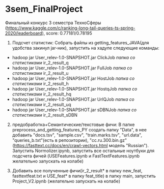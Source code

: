 # 3sem_FinalProject
Финальный конкурс 3 семестра ТехноСферы (https://www.kaggle.com/c/ranking-long-tail-queries-ts-spring-2020/leaderboard), score: 0.77181/0.78195

1. Подсчет статистик:
Собрать файлы из getting_features_JAVA(для удобства закинул jar-ник), запустить на хадупе следующие команды:
- hadoop jar User_relev-1.0-SNAPSHOT.jar ClickJob *папка со статистиками* ir_2_result_q
- hadoop jar User_relev-1.0-SNAPSHOT.jar FullJob *папка со статистиками* ir_2_result_u
- hadoop jar User_relev-1.0-SNAPSHOT.jar HostJob *папка со статистиками* ir_2_result_h
- hadoop jar User_relev-1.0-SNAPSHOT.jar HostqJob *папка со статистиками* ir_2_result_hq
- hadoop jar User_relev-1.0-SNAPSHOT.jar UrlQJob *папка со статистиками* ir_2_result_uq
- hadoop jar User_relev-1.0-SNAPSHOT.jar sDBNJob *папка со статистиками* ir_2_result_sDBN

2. предобработка+Семантические/текстовые фичи:
В папке preprocess_and_getting_features_PY cоздать папку "Data", в нее добавить "docs.tsv", "sample.csv", "train.marks.tsv", "url.data", "queries_b.txt"(есть в репозитории), "cc.ru.300.bin.gz" (https://fasttext.cc/docs/en/crawl-vectors.html  модель "Russian"). Запустить Normolizer.ipynb, запустить все остальные ноутбуки для подсчета фичей (USEFeatures.ipynb и FastTextFeatures.ipynb желательно запускать на колабе)

3. Добавить все полученные фичи(ir_2_result* в папку new_feat, fasttextfeat.txt и USE_feat* в папку feat_title) в папку main, запустить Project_V2.ipynb (желательно запускать на колабе)
